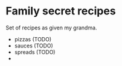 # Family secret recipes

Set of recipes as given my grandma.

* pizzas (TODO)
* sauces (TODO)
* spreads (TODO)
*